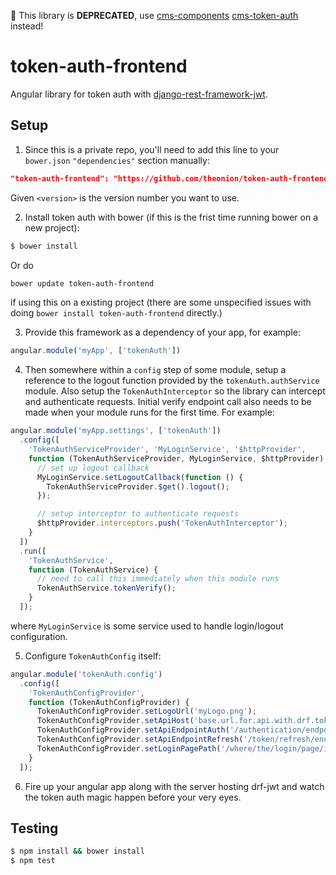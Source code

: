 :poop: This library is **DEPRECATED**, use [cms-components](https://github.com/theonion/cms-components) [cms-token-auth](https://github.com/theonion/cms-components/tree/master/components/cms-token-auth) instead!

# token-auth-frontend
Angular library for token auth with [django-rest-framework-jwt](https://github.com/GetBlimp/django-rest-framework-jwt).

## Setup
1. Since this is a private repo, you'll need to add this line to your ```bower.json``` ```"dependencies"``` section manually:
  ```json
  "token-auth-frontend": "https://github.com/theonion/token-auth-frontend.git#<version>"
  ```
  Given ```<version>``` is the version number you want to use.

2. Install token auth with bower (if this is the frist time running bower on a new project):
  ```bash
  $ bower install
  ```
  Or do
  ```bash
  bower update token-auth-frontend
  ```
  if using this on a existing project (there are some unspecified issues with doing ```bower install token-auth-frontend``` directly.)

3. Provide this framework as a dependency of your app, for example:
  ```javascript
  angular.module('myApp', ['tokenAuth'])
  ```

4. Then somewhere within a ```config``` step of some module, setup a reference to the logout function provided by the ```tokenAuth.authService``` module. Also setup the ```TokenAuthInterceptor``` so the library can intercept and authenticate requests. Initial
verify endpoint call also needs to be made when your module runs for the first time. For example:
  ```javascript
  angular.module('myApp.settings', ['tokenAuth'])
    .config([
      'TokenAuthServiceProvider', 'MyLoginService', '$httpProvider',
      function (TokenAuthServiceProvider, MyLoginService, $httpProvider) {
        // set up logout callback
        MyLoginService.setLogoutCallback(function () {
          TokenAuthServiceProvider.$get().logout();
        });

        // setup interceptor to authenticate requests
        $httpProvider.interceptors.push('TokenAuthInterceptor');
      }
    ])
    .run([
      'TokenAuthService',
      function (TokenAuthService) {
        // need to call this immediately when this module runs
        TokenAuthService.tokenVerify();
      }
    ]);
  ```
  where ```MyLoginService``` is some service used to handle login/logout configuration.

5. Configure ```TokenAuthConfig``` itself:
  ```javascript
  angular.module('tokenAuth.config')
    .config([
      'TokenAuthConfigProvider',
      function (TokenAuthConfigProvider) {
        TokenAuthConfigProvider.setLogoUrl('myLogo.png');
        TokenAuthConfigProvider.setApiHost('base.url.for.api.with.drf.token.auth.com');
        TokenAuthConfigProvider.setApiEndpointAuth('/authentication/endpoint/provided/by/api');
        TokenAuthConfigProvider.setApiEndpointRefresh('/token/refresh/endpoint/provied/by/api');
        TokenAuthConfigProvider.setLoginPagePath('/where/the/login/page/is/hosted');
      }
    ]);
  ```

6. Fire up your angular app along with the server hosting drf-jwt and watch the token auth magic happen before your very eyes.

## Testing
```bash
$ npm install && bower install
$ npm test
```
